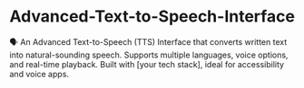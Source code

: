 # Advanced-Text-to-Speech-Interface
🗣️ An Advanced Text-to-Speech (TTS) Interface that converts written text into natural-sounding speech. Supports multiple languages, voice options, and real-time playback. Built with [your tech stack], ideal for accessibility and voice apps.
